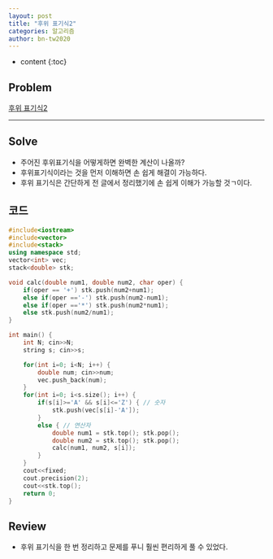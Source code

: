 ```yaml
---
layout: post
title: "후위 표기식2"
categories: 알고리즘
author: bn-tw2020
---
```

* content
{:toc}

## Problem

[후위 표기식2](https://www.acmicpc.net/problem/1935)




---

## Solve

* 주어진 후위표기식을 어떻게하면 완벽한 계산이 나올까?
* 후위표기식이라는 것을 먼저 이해하면 손 쉽게 해결이 가능하다.
* 후위 표기식은 간단하게 전 글에서 정리했기에 손 쉽게 이해가 가능할 것ㄱ이다.

## 코드

```c++
#include<iostream>
#include<vector>
#include<stack>
using namespace std;
vector<int> vec;
stack<double> stk;

void calc(double num1, double num2, char oper) {
    if(oper == '+') stk.push(num2+num1);
    else if(oper =='-') stk.push(num2-num1);
    else if(oper =='*') stk.push(num2*num1);
    else stk.push(num2/num1);
}

int main() {
    int N; cin>>N;
    string s; cin>>s;

    for(int i=0; i<N; i++) {
        double num; cin>>num;
        vec.push_back(num);
    }
    for(int i=0; i<s.size(); i++) {
        if(s[i]>='A' && s[i]<='Z') { // 숫자
            stk.push(vec[s[i]-'A']);
        }
        else { // 연산자
            double num1 = stk.top(); stk.pop();
            double num2 = stk.top(); stk.pop();
            calc(num1, num2, s[i]);
        }
    }
    cout<<fixed;
    cout.precision(2);
    cout<<stk.top();
    return 0;
}
```

## Review

* 후위 표기식을 한 번 정리하고 문제를 푸니 훨씬 편리하게 풀 수 있었다.